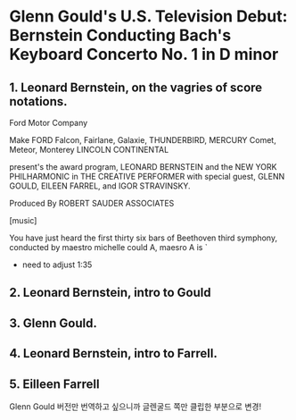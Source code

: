 # Glenn Gould's U.S. Television Debut: Bernstein Conducting Bach's Keyboard Concerto No. 1 in D minor

## 1. Leonard Bernstein, on the vagries of score notations.

Ford Motor Company

Make FORD Falcon, Fairlane, Galaxie, THUNDERBIRD, MERCURY Comet, Meteor, Monterey LINCOLN CONTINENTAL

present's the award program, LEONARD BERNSTEIN and the NEW YORK PHILHARMONIC in THE CREATIVE PERFORMER with special guest, GLENN GOULD, EILEEN FARREL, and IGOR STRAVINSKY.

Produced By ROBERT SAUDER ASSOCIATES

[music]

You have just heard the first thirty six bars of Beethoven third symphony, conducted by maestro michelle could A, maesro A is `
- need to adjust 1:35

## 2. Leonard Bernstein, intro to Gould

## 3. Glenn Gould.

## 4. Leonard Bernstein, intro to Farrell.

## 5. Eilleen Farrell

Glenn Gould 버전만 번역하고 싶으니까 글렌굴드 쪽만 클립한 부분으로 변경!
